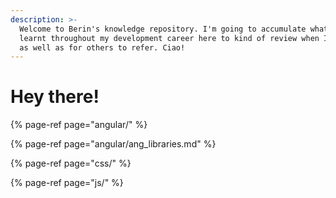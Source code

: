 ```yaml
---
description: >-
  Welcome to Berin's knowledge repository. I'm going to accumulate what I have
  learnt throughout my development career here to kind of review when I want to
  as well as for others to refer. Ciao!
---
```


# Hey there!

{% page-ref page="angular/" %}

{% page-ref page="angular/ang\_libraries.md" %}

{% page-ref page="css/" %}

{% page-ref page="js/" %}





